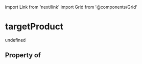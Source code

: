 import Link from 'next/link'
import Grid from '@components/Grid'

# targetProduct

undefined

## Property of



